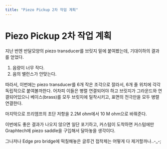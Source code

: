 ```yaml
---
title: "Piezo Pickup 2차 작업 계획"
---
```

# Piezo Pickup 2차 작업 계획

지난 번엔 반달모양의 piezo transducer를 브릿지 밑에 붙여봤는데, 기대이하의 결과를 얻었다.

1) 음량이 너무 작다.
2) 음의 밸런스가 안맞는다.

따라서, 이번에는 piezo transducer를 6개 작은 조각으로 잘라서, 6개 줄 위치에 각각 독립적으로 붙여볼까한다. 어차피 이들은 병렬 연결되어야 하고 브릿지가 그라운드와 연결되어있으니 베이스(brass)를 모두 브릿지에 밀착시키고, 표면의 전극만을 모두 병렬연결한다.

마지막으로 프리앰프의 초단 저항을 2.2M ohm에서 10 M ohm으로 바꿔준다.

이번에도 좋은 결과가 나오지 않으면 일단 포기하고, 커스텀이 도착하면 커스텀에만 Graphtech에 piezo saddle을 구입해서 달아놓을 생각이다.

그나저나 Edge pro bridge에 떡칠해놓은 글루건 접착제는 어떻게 다 제거할까나..-_-;


